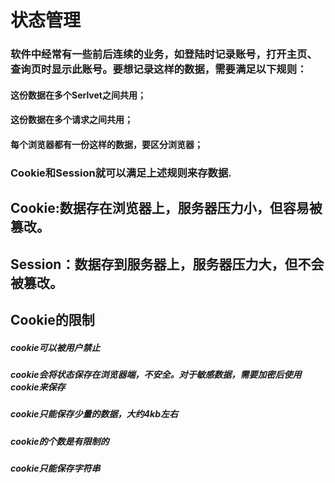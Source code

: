# 状态管理
### 软件中经常有一些前后连续的业务，如登陆时记录账号，打开主页、查询页时显示此账号。要想记录这样的数据，需要满足以下规则：
#### 这份数据在多个Serlvet之间共用；
#### 这份数据在多个请求之间共用；
#### 每个浏览器都有一份这样的数据，要区分浏览器；
### Cookie和Session就可以满足上述规则来存数据.
## Cookie:数据存在浏览器上，服务器压力小，但容易被篡改。
## Session：数据存到服务器上，服务器压力大，但不会被篡改。 
## Cookie的限制
##### cookie可以被用户禁止
##### cookie会将状态保存在浏览器端，不安全。对于敏感数据，需要加密后使用cookie来保存
##### cookie只能保存少量的数据，大约4kb左右
##### cookie的个数是有限制的
##### cookie只能保存字符串
